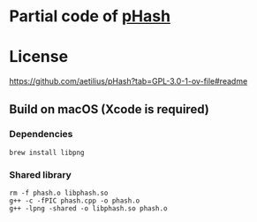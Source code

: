 # Partial code of [pHash](https://github.com/aetilius/pHash)

# License

https://github.com/aetilius/pHash?tab=GPL-3.0-1-ov-file#readme

## Build on macOS (Xcode is required)

### Dependencies

```shell
brew install libpng
```

### Shared library

```shell
rm -f phash.o libphash.so
g++ -c -fPIC phash.cpp -o phash.o
g++ -lpng -shared -o libphash.so phash.o
```
